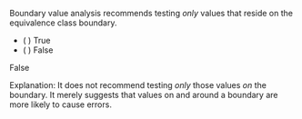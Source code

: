 <panel header=":lock::key: What BVA recommends">
<question>

Boundary value analysis recommends testing _only_ values that reside on the equivalence class boundary.

- ( ) True
- ( ) False

<div slot="answer">

False

Explanation: It does not recommend testing *only* those values *on* the boundary. It merely suggests that values on and around a boundary are more likely to cause errors.

</div>
</question>
</panel>
